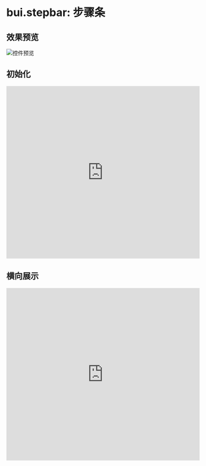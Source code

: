 # bui.stepbar: 步骤条


## 效果预览
![控件预览](http://www.easybui.com/static/images/controls/bui-stepbar_low.jpg)


## 初始化

<iframe width="100%" height="450" src="https://jshare.com.cn/easybui/IVPLws/share/js,html,css,result" allowfullscreen="allowfullscreen" frameborder="0"></iframe>

## 横向展示

<iframe width="100%" height="450" src="https://jshare.com.cn/easybui/IVPLws/1/share/js,html,css,result" allowfullscreen="allowfullscreen" frameborder="0"></iframe>
